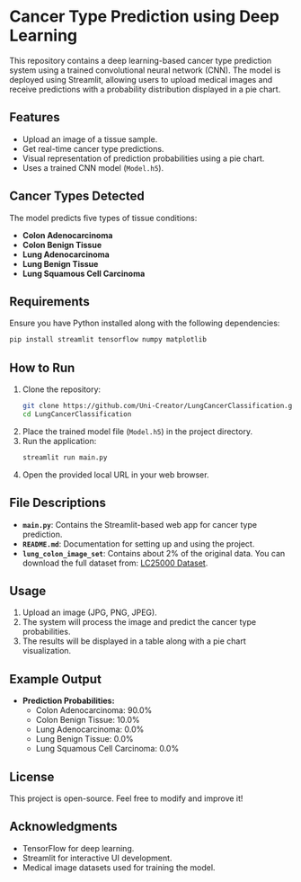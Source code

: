 # Cancer Type Prediction using Deep Learning

This repository contains a deep learning-based cancer type prediction system using a trained convolutional neural network (CNN). The model is deployed using Streamlit, allowing users to upload medical images and receive predictions with a probability distribution displayed in a pie chart.

## Features

- Upload an image of a tissue sample.
- Get real-time cancer type predictions.
- Visual representation of prediction probabilities using a pie chart.
- Uses a trained CNN model (`Model.h5`).

## Cancer Types Detected

The model predicts five types of tissue conditions:

- **Colon Adenocarcinoma**
- **Colon Benign Tissue**
- **Lung Adenocarcinoma**
- **Lung Benign Tissue**
- **Lung Squamous Cell Carcinoma**

## Requirements

Ensure you have Python installed along with the following dependencies:

```bash
pip install streamlit tensorflow numpy matplotlib
```

## How to Run

1. Clone the repository:
   ```bash
   git clone https://github.com/Uni-Creator/LungCancerClassification.git
   cd LungCancerClassification
   ```
2. Place the trained model file (`Model.h5`) in the project directory.
3. Run the application:
   ```bash
   streamlit run main.py
   ```
4. Open the provided local URL in your web browser.

## File Descriptions

- **`main.py`**: Contains the Streamlit-based web app for cancer type prediction.
- **`README.md`**: Documentation for setting up and using the project.
- **`lung_colon_image_set`**: Contains about 2% of the original data. You can download the full dataset from: [LC25000 Dataset](https://academictorrents.com/details/7a638ed187a6180fd6e464b3666a6ea0499af4af).

## Usage

1. Upload an image (JPG, PNG, JPEG).
2. The system will process the image and predict the cancer type probabilities.
3. The results will be displayed in a table along with a pie chart visualization.

## Example Output

- **Prediction Probabilities:**
  - Colon Adenocarcinoma: 90.0%
  - Colon Benign Tissue: 10.0%
  - Lung Adenocarcinoma: 0.0%
  - Lung Benign Tissue: 0.0%
  - Lung Squamous Cell Carcinoma: 0.0%

## License

This project is open-source. Feel free to modify and improve it!

## Acknowledgments

- TensorFlow for deep learning.
- Streamlit for interactive UI development.
- Medical image datasets used for training the model.

